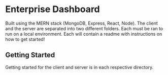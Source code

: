 # Enterprise Dashboard
Built using the MERN stack (MongoDB, Express, React, Node). The client and the server are separated into two different folders. Each must be ran to run on a local environment. Each will contain a readme with instructions on how to get started!

## Getting Started

Getting started for the client and server is in each respective directory.
